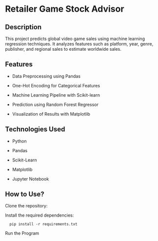 # Retailer Game Stock Advisor

## Description
This project predicts global video game sales using machine learning regression techniques. It analyzes features such as platform, year, genre, publisher, and regional sales to estimate worldwide sales.

## Features

- Data Preprocessing using Pandas

- One-Hot Encoding for Categorical Features

- Machine Learning Pipeline with Scikit-learn

- Prediction using Random Forest Regressor

- Visualization of Results with Matplotlib

## Technologies Used

- Python

-  Pandas

-  Scikit-Learn

-  Matplotlib

- Jupyter Notebook

## How to Use?

Clone the repository:

Install the required dependencies:

  ````
    pip install -r requirements.txt
  ````


Run the Program


